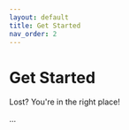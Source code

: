 ```yaml
---
layout: default
title: Get Started
nav_order: 2
---
```


# Get Started
Lost? You're in the right place!

...
